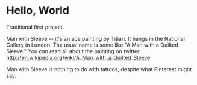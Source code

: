 Hello, World
============

Traditional first project.

Man with Sleeve -- it's an ace painting by Titian. It hangs in the National Gallery in London. The usual name is some like "A Man with a Quilted Sleeve." You can read all about the painting on twitter: http://en.wikipedia.org/wiki/A_Man_with_a_Quilted_Sleeve

Man with Sleeve is nothing to do with tattoos, despite what Pinterest might say.

